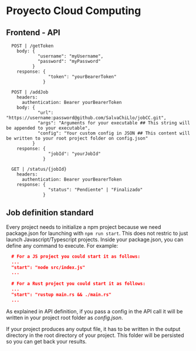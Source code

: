 # Proyecto Cloud Computing

## Frontend - API
```
  POST | /getToken
    body: {
            "username": "myUsername",
            "password": "myPassword"
          }
    response: {
                "token": "yourBearerToken"
              }
```

```
  POST | /addJob
    headers:
      authentication: Bearer yourBearerToken
    body: {
            "url": "https://username:password@github.com/SalvaChiLlo/jobCC.git",
            "args": "Arguments for your executable ## This string will be appended to your executable",
            "config": "Your custom config in JSON ## This content will be written to your root project folder on config.json"
          }
    response: {
                "jobId": "yourJobId"
              }
```

```
  GET | /status/{jobId}
    headers:
      authentication: Bearer yourBearerToken
    response: {
                "status": "Pendiente" | "Finalizado"
              }
```

## Job definition standard
Every project needs to initialize a npm project because we need package.json for launching with `npm run start`.
This does not restric to just launch Javascript/Typescript projects. Inside your package.json, you can define any command to execute. For example:
``` json
  # For a JS project you could start it as follows:
  ...
  "start": "node src/index.js"
  ...
  
  # For a Rust project you could start it as follows:
  ...
  "start": "rustup main.rs && ./main.rs"
  ...
```

As explained in API definition, if you pass a config in the API call it will be written in your project root folder as *config.json*.

If your project produces any output file, it has to be written in the output directory in the root directory of your project. This folder will be persisted so you can get back your results. 